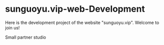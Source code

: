 # sunguoyu.vip-web-Development
Here is the development project of the website "sunguoyu.vip". Welcome to join us!

Small partner studio
